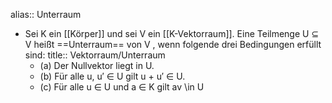 alias:: Unterraum

- Sei K ein [[Körper]] und sei V ein [[K-Vektorraum]]. Eine Teilmenge U ⊆ V heißt ==Unterraum== von V , wenn folgende drei Bedingungen erfüllt sind:
  title:: Vektorraum/Unterraum
	- (a) Der Nullvektor liegt in U.
	- (b) Für alle u, u′ ∈ U gilt u + u′ ∈ U.
	- (c) Für alle u ∈ U und a ∈ K gilt av \in U